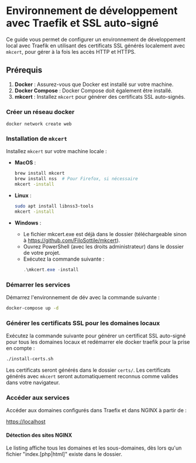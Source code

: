 
# Environnement de développement avec Traefik et SSL auto-signé

Ce guide vous permet de configurer un environnement de développement local avec Traefik en utilisant des certificats SSL générés localement avec `mkcert`, pour gérer à la fois les accès HTTP et HTTPS.

## Prérequis

1. **Docker** : Assurez-vous que Docker est installé sur votre machine.
2. **Docker Compose** : Docker Compose doit également être installé.
3. **mkcert** : Installez `mkcert` pour générer des certificats SSL auto-signés.

### Créer un réseau docker 

`docker network create web`

### Installation de `mkcert`

Installez `mkcert` sur votre machine locale :

- **MacOS** :
  ```bash
  brew install mkcert
  brew install nss  # Pour Firefox, si nécessaire
  mkcert -install
  ```

- **Linux** :
  ```bash
  sudo apt install libnss3-tools
  mkcert -install
  ```

- **Windows** :
  - Le fichier mkcert.exe est déjà dans le dossier (téléchargeable sinon à https://github.com/FiloSottile/mkcert).
  - Ouvrez PowerShell (avec les droits administrateur) dans le dossier de votre projet.
  - Exécutez la commande suivante :
    ```Powershell
    .\mkcert.exe -install
    ```


### Démarrer les services

Démarrez l'environnement de dév avec la commande suivante :

```bash
docker-compose up -d
```


### Générer les certificats SSL pour les domaines locaux

Exécutez la commande suivante pour générer un certificat SSL auto-signé pour tous les domaines locaux et redémarrer ele docker traefik pour la prise en compte :

```bash
./install-certs.sh
```

Les certificats seront générés dans le dossier `certs/`.
Les certificats générés avec `mkcert` seront automatiquement reconnus comme valides dans votre navigateur.


### Accéder aux services

Accéder aux domaines configurés dans Traefix et dans NGINX à partir de :

[https://localhost](https://localhost)

#### Détection des sites NGINX

Le listing affiche tous les domaines et les sous-domaines, dès lors qu'un fichier "index.[php|html]" existe dans le dossier.


